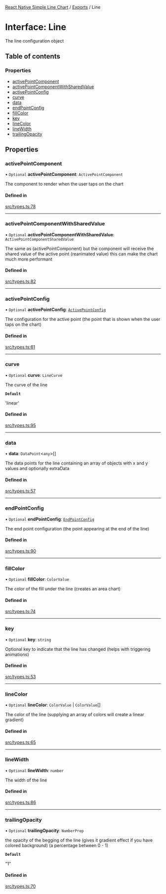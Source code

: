 [React Native Simple Line Chart](../README.md) / [Exports](../modules.md) / Line

# Interface: Line

The line configuration object

## Table of contents

### Properties

- [activePointComponent](Line.md#activepointcomponent)
- [activePointComponentWithSharedValue](Line.md#activepointcomponentwithsharedvalue)
- [activePointConfig](Line.md#activepointconfig)
- [curve](Line.md#curve)
- [data](Line.md#data)
- [endPointConfig](Line.md#endpointconfig)
- [fillColor](Line.md#fillcolor)
- [key](Line.md#key)
- [lineColor](Line.md#linecolor)
- [lineWidth](Line.md#linewidth)
- [trailingOpacity](Line.md#trailingopacity)

## Properties

### activePointComponent

• `Optional` **activePointComponent**: `ActivePointComponent`

The component to render when the user taps on the chart

#### Defined in

[src/types.ts:78](https://github.com/Malaa-tech/react-native-simple-line-chart/blob/d9a44a4/src/types.ts#L78)

___

### activePointComponentWithSharedValue

• `Optional` **activePointComponentWithSharedValue**: `ActivePointComponentSharedValue`

The same as (activePointComponent) but the component will receive the shared value of the active point (reanimated value) this can make the chart much more performant

#### Defined in

[src/types.ts:82](https://github.com/Malaa-tech/react-native-simple-line-chart/blob/d9a44a4/src/types.ts#L82)

___

### activePointConfig

• `Optional` **activePointConfig**: [`ActivePointConfig`](ActivePointConfig.md)

The configuration for the active point (the point that is shown when the user taps on the chart)

#### Defined in

[src/types.ts:61](https://github.com/Malaa-tech/react-native-simple-line-chart/blob/d9a44a4/src/types.ts#L61)

___

### curve

• `Optional` **curve**: `LineCurve`

The curve of the line

**`Default`**

'linear'

#### Defined in

[src/types.ts:95](https://github.com/Malaa-tech/react-native-simple-line-chart/blob/d9a44a4/src/types.ts#L95)

___

### data

• **data**: `DataPoint`<`any`\>[]

The data points for the line containing an array of objects with x and y values and optionally extraData

#### Defined in

[src/types.ts:57](https://github.com/Malaa-tech/react-native-simple-line-chart/blob/d9a44a4/src/types.ts#L57)

___

### endPointConfig

• `Optional` **endPointConfig**: [`EndPointConfig`](EndPointConfig.md)

The end point configuration (the point appearing at the end of the line)

#### Defined in

[src/types.ts:90](https://github.com/Malaa-tech/react-native-simple-line-chart/blob/d9a44a4/src/types.ts#L90)

___

### fillColor

• `Optional` **fillColor**: `ColorValue`

The color of the fill under the line (creates an area chart)

#### Defined in

[src/types.ts:74](https://github.com/Malaa-tech/react-native-simple-line-chart/blob/d9a44a4/src/types.ts#L74)

___

### key

• `Optional` **key**: `string`

Optional key to indicate that the line has changed (helps with triggering animations)

#### Defined in

[src/types.ts:53](https://github.com/Malaa-tech/react-native-simple-line-chart/blob/d9a44a4/src/types.ts#L53)

___

### lineColor

• `Optional` **lineColor**: `ColorValue` \| `ColorValue`[]

The color of the line (supplying an array of colors will create a linear gradient)

#### Defined in

[src/types.ts:65](https://github.com/Malaa-tech/react-native-simple-line-chart/blob/d9a44a4/src/types.ts#L65)

___

### lineWidth

• `Optional` **lineWidth**: `number`

The width of the line

#### Defined in

[src/types.ts:86](https://github.com/Malaa-tech/react-native-simple-line-chart/blob/d9a44a4/src/types.ts#L86)

___

### trailingOpacity

• `Optional` **trailingOpacity**: `NumberProp`

the opacity of the begging of the line (gives it gradient effect if you have colored background) (a percentage between 0 - 1)

**`Default`**

"1"

#### Defined in

[src/types.ts:70](https://github.com/Malaa-tech/react-native-simple-line-chart/blob/d9a44a4/src/types.ts#L70)
